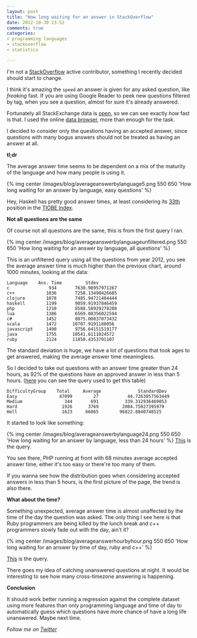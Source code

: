 ```yaml
---
layout: post
title: "How long waiting for an answer in StackOverflow"
date: 2012-10-30 23:52
comments: true
categories: 
- programming languages
- stackoverflow
- statistics

---
```

I'm not a [StackOverflow][0] active contributor, something I recently decided should start to change.

I think it's amazing the `speed` an answer is given for any asked question, like *freaking* fast. If you are using Google Reader to peek new questions filtered by tag, when you see a question, almost for sure it's already answered.

Fortunately all StackExchange data is [open][1], so we can see exactly _how_ fast is that. I used the online [data browser][2], more than enough for the task.
 
I decided to consider only the questions having an accepted answer, since questions with many bogus answers should not be treated as having an answer at all.

**tl;dr**

The average answer time seems to be dependent on a mix of the maturity of the language and how many people is using it. 

{% img center /images/blog/averageanswerbylanguage5.png 550 650 'How long waiting for an answer by language, easy questions' %} 

Hey, Haskell has pretty good answer times, at least considering its [33th][5] position in the [TIOBE Index][7].

**Not all questions are the same**

Of course not all questions are the same, this is from the first query I ran.

{% img center /images/blog/averageanswerbylanguageunfiltered.png 550 650 'How long waiting for an answer by language, all questions' %} 

This is an unfiltered query using all the questions from year 2012, you see the average answer time is much higher than the previous chart, around 1000 minutes, looking at the data:

    Language	Ans. Time         Stdev
    c               934       7630.98957971267
    c++            1036	      7258.13498426685
    clojure        1078	      7485.94721484444
    haskell        1199       9059.91937846459
    php            1210	      8588.58929278208
    lua            1386	      6569.08356022594
    c#             1452	      8875.00837073432
    scala          1472	     10707.9191188056
    javascript     1490	      9756.64151519177
    java           1755	     10541.6111024572
    ruby           2124      11850.4353701107

The standard deviation is huge, we have a lot of questions that took ages to get answered, making the average answer time meaningless. 

So I decided to take out questions with an answer time greater than 24 hours, as 92% of the questions have an approved answer in less than 5 hours.
([here][8] you can see the query used to get this table)

    DifficultyGroup	   Total	 Average	          StandardDev
    Easy                47099      	 27	          44.7263057563449 
    Medium                344       691          339.312936469053
    Hard                 1926      3769	        2004.75027395979
    Hell                 1623     66865	       96822.8840748525
    

It started to look like something:

{% img center /images/blog/averageanswerbylanguage24.png 550 650 'How long waiting for an answer by language, less than 24 hours' %} 
[This][4] is the query.

You see there, PHP running at front with 68 minutes average accepted answer time, either it's too easy or there're too many of them.

If you wanna see how the distribution goes when considering accepted answers in less than 5 hours, is the first picture of the page, the trend is also there.

**What about the time?**

Something unexpected, average answer time is almost unaffected by the time of the day the question was asked. 
The only thing I see here is that Ruby programmers are being killed by the lunch break and c++ programmers slowly fade out with the day, ain't it?

{% img center /images/blog/averageanswerhourbyhour.png 550 650 'How long waiting for an answer by time of day, ruby and c++' %} 

[This][9] is the query.

There goes my idea of catching unanswered questions at night. It would be interesting to see how many cross-timezone answering is happening.

**Conclusion**

It should work better running a regression against the complete dataset using more features than only programming language and time of day
 to automatically guess which questions have more chance of have a long life unanswered. Maybe next time.

_Follow me on [Twitter][3]_

[0]: http://www.stackoverflow.com
[1]: http://media10.simplex.tv/content/xtendx/stu/stackoverflow/
[2]: http://data.stackexchange.com/faq
[3]: http://www.twitter.com/guilespi
[4]: https://gist.github.com/3984333
[5]: http://www.tiobe.com/index.php/content/paperinfo/tpci/index.html
[7]: http://en.wikipedia.org/wiki/TIOBE_index
[8]: https://gist.github.com/3984320
[9]: https://gist.github.com/3984329
